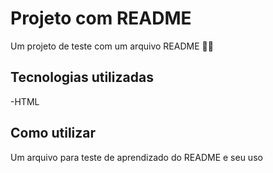 # Projeto com README
Um projeto de teste com um arquivo README 🐱‍🚀

## Tecnologias utilizadas
-HTML

## Como utilizar
Um arquivo para teste de aprendizado do README e seu uso